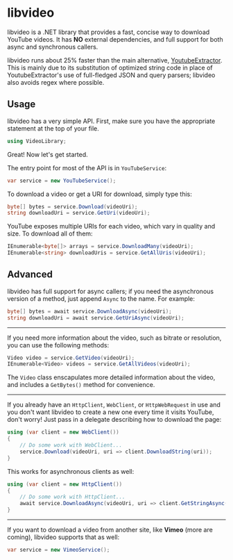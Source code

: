 # libvideo
libvideo is a .NET library that provides a fast, concise way to download YouTube videos. It has **NO** external dependencies, and full support for both async and synchronous callers.

libvideo runs about 25% faster than the main alternative, [YoutubeExtractor](https://github.com/flagbug/YoutubeExtractor). This is mainly due to its substitution of optimized string code in place of YoutubeExtractor's use of full-fledged JSON and query parsers; libvideo also avoids regex where possible.

## Usage

libvideo has a very simple API. First, make sure you have the appropriate statement at the top of your file.

```csharp
using VideoLibrary;
```

Great! Now let's get started.

The entry point for most of the API is in `YouTubeService`:

```csharp
var service = new YouTubeService();
```

To download a video or get a URI for download, simply type this:

```csharp
byte[] bytes = service.Download(videoUri);
string downloadUri = service.GetUri(videoUri);
```

YouTube exposes multiple URIs for each video, which vary in quality and size. To download all of them:

```csharp
IEnumerable<byte[]> arrays = service.DownloadMany(videoUri);
IEnumerable<string> downloadUris = service.GetAllUris(videoUri);
```

## Advanced

libvideo has full support for async callers; if you need the asynchronous version of a method, just append `Async` to the name. For example:

```csharp
byte[] bytes = await service.DownloadAsync(videoUri);
string downloadUri = await service.GetUriAsync(videoUri);
```

---

If you need more information about the video, such as bitrate or resolution, you can use the following methods:

```csharp
Video video = service.GetVideo(videoUri);
IEnumerable<Video> videos = service.GetAllVideos(videoUri);
```

The `Video` class enscapulates more detailed information about the video, and includes a `GetBytes()` method for convenience.

---

If you already have an `HttpClient`, `WebClient`, or `HttpWebRequest` in use and you don't want libvideo to create a new one every time it visits YouTube, don't worry! Just pass in a delegate describing how to download the page:

```csharp
using (var client = new WebClient())
{
    // Do some work with WebClient...
    service.Download(videoUri, uri => client.DownloadString(uri));
}
```

This works for asynchronous clients as well:

```csharp
using (var client = new HttpClient())
{
    // Do some work with HttpClient...
    await service.DownloadAsync(videoUri, uri => client.GetStringAsync(uri));
}
```

---

If you want to download a video from another site, like **Vimeo** (more are coming), libvideo supports that as well:

```csharp
var service = new VimeoService();
```


